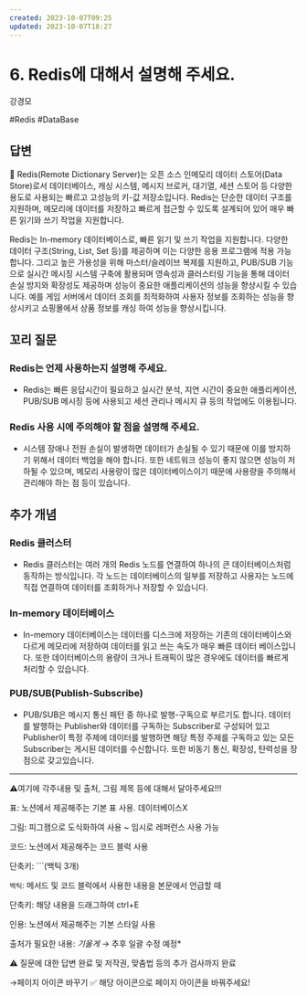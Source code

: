 ```yaml
---
created: 2023-10-07T09:25
updated: 2023-10-07T18:27
---
```

# 6. Redis에 대해서 설명해 주세요.

강경모

#Redis #DataBase

## 답변

<aside>
📌 Redis(Remote Dictionary Server)는 오픈 소스 인메모리 데이터 스토어(Data Store)로서 데이터베이스, 캐싱 시스템, 메시지 브로커, 대기열, 세션 스토어 등 다양한 용도로 사용되는 빠르고 고성능의 키-값 저장소입니다. Redis는 단순한 데이터 구조를 지원하며, 메모리에 데이터를 저장하고 빠르게 접근할 수 있도록 설계되어 있어 매우 빠른 읽기와 쓰기 작업을 지원합니다.

</aside>

Redis는 In-memory 데이터베이스로, 빠른 읽기 및 쓰기 작업을 지원합니다. 다양한 데이터 구조(String, List, Set 등)를 제공하며 이는 다양한 응용 프로그램에 적용 가능합니다. 그리고 높은 가용성을 위해 마스터/슬레이브 복제를 지원하고, PUB/SUB 기능으로 실시간 메시징 시스템 구축에 활용되며 영속성과 클러스터링 기능을 통해 데이터 손실 방지와 확장성도 제공하며 성능이 중요한 애플리케이션의 성능을 향상시킬 수 있습니다. 예를 게임 서버에서 데이터 조회를 최적화하여 사용자 정보를 조회하는 성능을 향상시키고 쇼핑몰에서 상품 정보를 캐싱 하여 성능을 향상시킵니다.

## **꼬리 질문**

### Redis는 언제 사용하는지 설명해 주세요.

- Redis는 빠른 응답시간이 필요하고 실시간 분석, 지연 시간이 중요한 애플리케이션, PUB/SUB 메시징 등에 사용되고 세션 관리나 메시지 큐 등의 작업에도 이용됩니다.

### Redis 사용 시에 주의해야 할 점을 설명해 주세요.

- 시스템 장애나 전원 손실이 발생하면 데이터가 손실될 수 있기 때문에 이를 방지하기 위해서 데이터 백업을 해야 합니다. 또한 네트워크 성능이 좋지 않으면 성능이 저하될 수 있으며,  메모리 사용량이 많은 데이터베이스이기 때문에 사용량을 주의해서 관리해야 하는 점 등이 있습니다.

## 추가 개념

### Redis 클러스터

- Redis 클러스터는 여러 개의 Redis 노드를 연결하여 하나의 큰 데이터베이스처럼 동작하는 방식입니다. 각 노드는 데이터베이스의 일부를 저장하고 사용자는 노드에 직접 연결하여 데이터를 조회하거나 저장할 수 있습니다.

### In-memory 데이터베이스

- In-memory 데이터베이스는 데이터를 디스크에 저장하는 기존의 데이터베이스와 다르게 메모리에 저장하여 데이터를 읽고 쓰는 속도가 매우 빠른 데이터 베이스입니다. 또한 데이터베이스의 용량이 크거나 트래픽이 많은 경우에도 데이터를 빠르게 처리할 수 있습니다.

### PUB/SUB(**Publish-Subscribe)**

- PUB/SUB은 메시지 통신 패턴 중 하나로 발행-구독으로 부르기도 합니다. 데이터를 발행하는 Publisher와 데이터를 구독하는 Subscriber로 구성되어 있고 Publisher이 특정 주제에 데이터를 발행하면 해당 특정 주제를 구독하고 있는 모든 Subscriber는 게시된 데이터를 수신합니다. 또한 비동기 통신, 확장성, 탄력성을 장점으로 갖고있습니다.

---

⚠️여기에 각주내용 및 출처, 그림 제목 등에 대해서 달아주세요!!!

표: 노션에서 제공해주는 기본 표 사용. 데이터베이스X

그림: 피그잼으로 도식화하여 사용 ~ 임시로 레퍼런스 사용 가능

코드: 노션에서 제공해주는 코드 블럭 사용 

단축키: ```(백틱 3개)

`백틱`: 메서드 및 코드 블럭에서 사용한 내용을 본문에서 언급할 때 

단축키: 해당 내용을 드래그하여 ctrl+E

인용: 노션에서 제공해주는 기본 스타일 사용

출처가 필요한 내용: *기울게* → 추후 일괄 수정 예정*

⚠️ 질문에 대한 답변 완료 및 저작권, 맞춤법 등의 추가 검사까지 완료

→페이지 아이콘 바꾸기 ✅ 해당 아이콘으로 페이지 아이콘을 바꿔주세요!